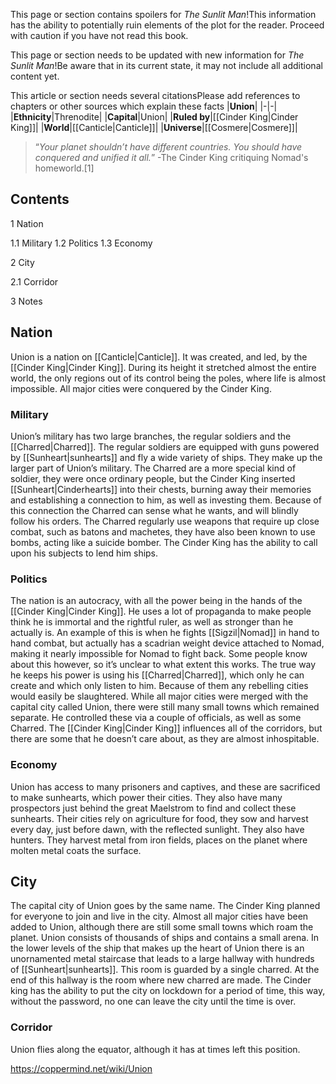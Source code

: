This page or section contains spoilers for *The Sunlit Man*!This information has the ability to potentially ruin elements of the plot for the reader. Proceed with caution if you have not read this book.

This page or section needs to be updated with new information for *The Sunlit Man*!Be aware that in its current state, it may not include all additional content yet.

This article or section needs several citationsPlease add references to chapters or other sources which explain these facts
|**Union**|
|-|-|
|**Ethnicity**|Threnodite|
|**Capital**|Union|
|**Ruled by**|[[Cinder King\|Cinder King]]|
|**World**|[[Canticle\|Canticle]]|
|**Universe**|[[Cosmere\|Cosmere]]|

>“*Your planet shouldn’t have different countries. You should have conquered and unified it all.*”
\-The Cinder King critiquing Nomad's homeworld.[1]


## Contents

1 Nation

1.1 Military
1.2 Politics
1.3 Economy


2 City

2.1 Corridor


3 Notes


## Nation
Union is a nation on [[Canticle\|Canticle]]. It was created, and led, by the [[Cinder King\|Cinder King]]. During its height it stretched almost the entire world, the only regions out of its control being the poles, where life is almost impossible. All major cities were conquered by the Cinder King.

### Military
Union’s military has two large branches, the regular soldiers and the [[Charred\|Charred]].
The regular soldiers are equipped with guns powered by [[Sunheart\|sunhearts]] and fly a wide variety of ships. They make up the larger part of Union’s military.
The Charred are a more special kind of soldier, they were once ordinary people, but the Cinder King inserted [[Sunheart\|Cinderhearts]] into their chests, burning away their memories and establishing a connection to him, as well as investing them. Because of this connection the Charred can sense what he wants, and will blindly follow his orders. The Charred regularly use weapons that require up close combat, such as batons and machetes, they have also been known to use bombs, acting like a suicide bomber.
The Cinder King has the ability to call upon his subjects to lend him ships.

### Politics
The nation is an autocracy, with all the power being in the hands of the [[Cinder King\|Cinder King]]. He uses a lot of propaganda to make people think he is immortal and the rightful ruler, as well as stronger than he actually is. An example of this is when he fights [[Sigzil\|Nomad]] in hand to hand combat, but actually has a scadrian weight device attached to Nomad, making it nearly impossible for Nomad to fight back. Some people know about this however, so it’s unclear to what extent this works.
The true way he keeps his power is using his [[Charred\|Charred]], which only he can create and which only listen to him. Because of them any rebelling cities would easily be slaughtered.
While all major cities were merged with the capital city called Union, there were still many small towns which remained separate. He controlled these via a couple of officials, as well as some Charred.
The [[Cinder King\|Cinder King]] influences all of the corridors, but there are some that he doesn’t care about, as they are almost inhospitable.

### Economy
Union has access to many prisoners and captives, and these are sacrificed to make sunhearts, which power their cities. They also have many prospectors just behind the great Maelstrom to find and collect these sunhearts.
Their cities rely on agriculture for food, they sow and harvest every day, just before dawn, with the reflected sunlight. They also have hunters.
They harvest metal from iron fields, places on the planet where molten metal coats the surface.

## City
The capital city of Union goes by the same name. The Cinder King planned for everyone to join and live in the city. Almost all major cities have been added to Union, although there are still some small towns which roam the planet. Union consists of thousands of ships and contains a small arena.
In the lower levels of the ship that makes up the heart of Union there is an unornamented metal staircase that leads to a large hallway with hundreds of [[Sunheart\|sunhearts]]. This room is guarded by a single charred. At the end of this hallway is the room where new charred are made.
The Cinder king has the ability to put the city on lockdown for a period of time, this way, without the password, no one can leave the city until the time is over.

### Corridor
Union flies along the equator, although it has at times left this position.



https://coppermind.net/wiki/Union